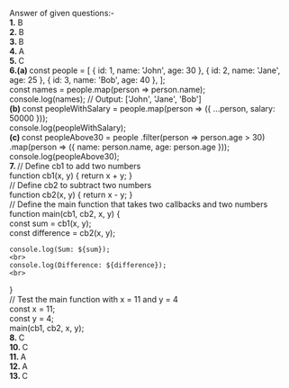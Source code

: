 Answer of given questions:-
<br> 
<b>1.</b> B
<br> 
<b> 2. </b> B 
<br> 
<b> 3. </b> B 
<br> 
<b> 4. </b> A 
<br> 
<b> 5. </b> C 
<br> 
<b> 6.(a) </b>const people = [
    { id: 1, name: 'John', age: 30 },
    { id: 2, name: 'Jane', age: 25 },
    { id: 3, name: 'Bob', age: 40 },
];
<br> 
const names = people.map(person => person.name);
<br> 
console.log(names); // Output: ['John', 'Jane', 'Bob'] 
<br> 
<b> (b) </b> const peopleWithSalary = people.map(person => ({
    ...person,
    salary: 50000
}));
<br> 
console.log(peopleWithSalary);
<br> 
<b> (c) </b> const peopleAbove30 = people
    .filter(person => person.age > 30)
    .map(person => ({
        name: person.name,
        age: person.age
    }));
<br> 
console.log(peopleAbove30);
<br> 
<b> 7. </b> // Define cb1 to add two numbers
<br> 
function cb1(x, y) {
    return x + y;
}
<br> 
// Define cb2 to subtract two numbers
<br> 
function cb2(x, y) {
    return x - y;
}
<br> 
// Define the main function that takes two callbacks and two numbers
<br> 
function main(cb1, cb2, x, y) { 
<br> 
    const sum = cb1(x, y);
    <br> 
    const difference = cb2(x, y);
    <br> 
    
    console.log(Sum: ${sum});
    <br> 
    console.log(Difference: ${difference});
    <br> 
}
<br> 
// Test the main function with x = 11 and y = 4
<br> 
const x = 11;
<br> 
const y = 4;
<br> 
main(cb1, cb2, x, y);
<br> 
<b> 8. </b> C
<br> 
<b> 10. </b> C
<br> 
<b> 11. </b> A
<br> 
<b> 12. </b> A
<br>
<b> 13. </b> C
